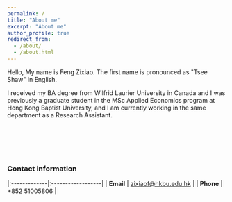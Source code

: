 ```yaml
---
permalink: /
title: "About me"
excerpt: "About me"
author_profile: true
redirect_from: 
  - /about/
  - /about.html
---
```


Hello, My name is Feng Zixiao. The first name is pronounced as "Tsee Shaw" in English. 

I received my BA degree from Wilfrid Laurier University in Canada and I was previously a graduate student in the MSc Applied Economics program at Hong Kong Baptist University, and I am currently working in the same department as a Research Assistant.

<br/><br/> 
<br/><br/> 

### Contact information

|:-------------|:------------------|
| **Email**    | <zixiaof@hkbu.edu.hk>   | 
| **Phone**    | +852 51005806  | 
